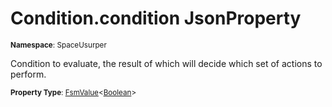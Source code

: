 # Condition.condition JsonProperty

<small>**Namespace**: SpaceUsurper</small>

Condition to evaluate, the result of which will decide which set of actions
to perform.

<small>**Property Type**: [FsmValue](../FsmValue-1.md)&lt;[Boolean](https://docs.microsoft.com/en-us/dotnet/api/system.boolean?view=netframework-4.5)&gt;</small>

